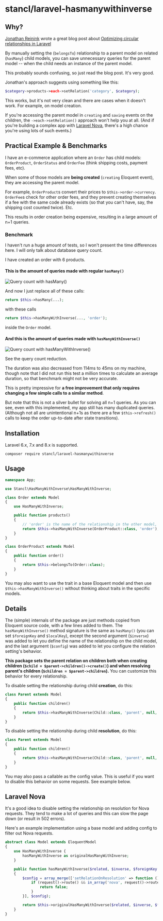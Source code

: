# stancl/laravel-hasmanywithinverse

## Why?

[Jonathan Reinink](https://github.com/reinink) wrote a great blog post about [Optimizing circular relationships in Laravel](https://reinink.ca/articles/optimizing-circular-relationships-in-laravel)

By manually setting the (`belongsTo`) relationship to a parent model on related (`hasMany`) child models, you can save unnecessary queries for the parent model -- when the child needs an instance of the parent model.

This probably sounds confusing, so just read the blog post. It's very good.

Jonathan's approach suggests using something like this:

```php
$category->products->each->setRelation('category', $category);
```

This works, but it's not very clean and there are cases when it doesn't work. For example, on model creation.

If you're accessing the parent model in `creating` and `saving` events on the children, the `->each->setRelation()` approach won't help you at all. (And if you're building a complex app with [Laravel Nova](https://nova.laravel.com), there's a high chance you're using lots of such events.)

## Practical Example & Benchmarks

I have an e-commerce application where an `Order` has child models: `OrderProduct`, `OrderStatus` and `OrderFee` (think shipping costs, payment fees, etc).

When some of those models are **being created** (`creating` Eloquent event), they are accessing the parent model.

For example, `OrderProduct`s convert their prices to `$this->order->currency`. `OrderFee`s check for other order fees, and they prevent creating themselves if a fee with the same code already exists (so that you can't have, say, the shipping cost counted twice). Etc.

This results in order creation being expensive, resulting in a large amount of n+1 queries.

### Benchmark

I haven't run a huge amount of tests, so I won't present the time differences here. I will only talk about database query count.

I have created an order with 6 products.

#### This is the amount of queries made with regular `hasMany()`

![Query count with hasMany()](https://i.imgur.com/Yss7aVl.png)

And now I just replace all of these calls:

```php
return $this->hasMany(...);
```
with these calls
```php
return $this->hasManyWithInverse(..., 'order');
```

inside the `Order` model.

#### And this is the amount of queries made with `hasManyWithInverse()`

![Query count with hasManyWithInverse()](https://i.imgur.com/XimW6T7.png)

See the query count reduction.

The duration was also decreased from 114ms to 45ms on my machine, though note that I did not run this test a million times to calculate an average duration, so that benchmark might not be very accurate.

This is pretty impressive for **a free improvement that only requires changing a few simple calls to a similar method**.

But note that this is not a silver bullet for solving all n+1 queries. As you can see, even with this implemented, my app still has many duplicated queries. (Although not all are unintentional n+1s as there are a few `$this->refresh()` calls to keep the order up-to-date after state transitions).

## Installation

Laravel 6.x, 7.x and 8.x is supported.

```
composer require stancl/laravel-hasmanywithinverse
```

## Usage

```php
namespace App;

use Stancl\HasManyWithInverse\HasManyWithInverse;

class Order extends Model
{
    use HasManyWithInverse;

    public function products()
    {
        // 'order' is the name of the relationship in the other model, see below
        return $this->hasManyWithInverse(OrderProduct::class, 'order');
    }
}

class OrderProduct extends Model
{
    public function order()
    {
        return $this->belongsTo(Order::class);
    }
}
```

You may also want to use the trait in a base Eloquent model and then use `$this->hasManyWithInverse()` without thinking about traits in the specific models.

## Details

The (simple) internals of the package are just methods copied from Eloquent source code, with a few lines added to them. The `hasManyWithInverse()` method signature is the same as `hasMany()` (you can set `$foreignKey` and `$localKey`), except the second argument (`$inverse`) was added to let you define the name of the relationship on the child model, and the last argument (`$config`) was added to let you configure the relation setting's behavior.

**This package sets the parent relation on children both when creating children (`$child = $parent->children()->create()`) and when resolving parent's children (`$children = $parent->children`).** You can customize this behavior for every relationship.

To disable setting the relationship during child **creation**, do this:
```php
class Parent extends Model
{
    public function children()
    {
        return $this->hasManyWithInverse(Child::class, 'parent', null, null, ['setRelationOnCreation' => false]);
    }
}
```

To disable setting the relationship during child **resolution**, do this:
```php
class Parent extends Model
{
    public function children()
    {
        return $this->hasManyWithInverse(Child::class, 'parent', null, null, ['setRelationOnResolution' => false]);
    }
}
```

You may also pass a callable as the config value. This is useful if you want to disable this behavior on some requests. See example below.

## Laravel Nova

It's a good idea to disable setting the relationship on resolution for Nova requests. They tend to make a lot of queries and this can slow the page down (or result in 502 errors).

Here's an example implementation using a base model and adding config to filter out Nova requests.

```php
abstract class Model extends EloquentModel
{
    use HasManyWithInverse {
        hasManyWithInverse as originalHasManyWithInverse;
    }

    public function hasManyWithInverse($related, $inverse, $foreignKey = null, $localKey = null, $config = [])
    {
        $config = array_merge(['setRelationOnResolution' => function () {
            if (request()->route() && in_array('nova', request()->route()->middleware())) {
                return false;
            }
        }], $config);

        return $this->originalHasManyWithInverse($related, $inverse, $foreignKey, $localKey, $config);
    }
}
```
